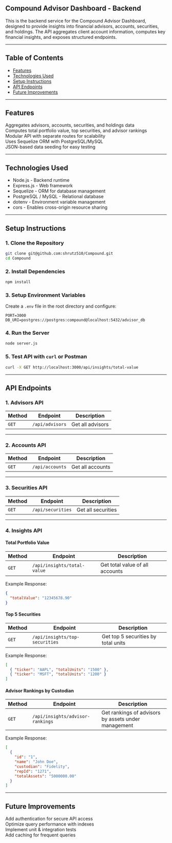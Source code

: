 ## Compound Advisor Dashboard - Backend
This is the backend service for the Compound Advisor Dashboard, designed to provide insights into financial advisors, accounts, securities, and holdings. The API aggregates client account information, computes key financial insights, and exposes structured endpoints.

---

## Table of Contents
- [Features](#features)
- [Technologies Used](#technologies-used)
- [Setup Instructions](#setup-instructions)
- [API Endpoints](#api-endpoints)
- [Future Improvements](#future-improvements)

---

## Features
Aggregates advisors, accounts, securities, and holdings data  
Computes total portfolio value, top securities, and advisor rankings  
Modular API with separate routes for scalability  
Uses Sequelize ORM with PostgreSQL/MySQL  
JSON-based data seeding for easy testing  

---

## Technologies Used
- Node.js - Backend runtime
- Express.js - Web framework
- Sequelize - ORM for database management
- PostgreSQL / MySQL - Relational database
- dotenv - Environment variable management
- cors - Enables cross-origin resource sharing

---

## Setup Instructions

### 1. Clone the Repository
```sh
git clone git@github.com:shrutz510/Compound.git
cd Compound
```

### 2. Install Dependencies
```sh
npm install
```

### 3. Setup Environment Variables
Create a `.env` file in the root directory and configure:
```
PORT=3000
DB_URI=postgres://postgres:compound@localhost:5432/advisor_db
```

### 4. Run the Server
```sh
node server.js
```

### 5. Test API with `curl` or Postman
```sh
curl -X GET http://localhost:3000/api/insights/total-value
```

---

## API Endpoints

### 1. Advisors API
| Method | Endpoint | Description |
|--------|---------|-------------|
| `GET` | `/api/advisors` | Get all advisors |

---

### 2. Accounts API
| Method | Endpoint | Description |
|--------|---------|-------------|
| `GET` | `/api/accounts` | Get all accounts |

---

### 3. Securities API
| Method | Endpoint | Description |
|--------|---------|-------------|
| `GET` | `/api/securities` | Get all securities |

---

### 4. Insights API
#### Total Portfolio Value
| Method | Endpoint | Description |
|--------|---------|-------------|
| `GET` | `/api/insights/total-value` | Get total value of all accounts |

Example Response:
```json
{
  "totalValue": "12345678.90"
}
```

#### Top 5 Securities
| Method | Endpoint | Description |
|--------|---------|-------------|
| `GET` | `/api/insights/top-securities` | Get top 5 securities by total units |

Example Response:
```json
[
  { "ticker": "AAPL", "totalUnits": "1500" },
  { "ticker": "MSFT", "totalUnits": "1200" }
]
```

#### Advisor Rankings by Custodian
| Method | Endpoint | Description |
|--------|---------|-------------|
| `GET` | `/api/insights/advisor-rankings` | Get rankings of advisors by assets under management |

Example Response:
```json
[
  {
    "id": "1",
    "name": "John Doe",
    "custodian": "Fidelity",
    "repId": "1271",
    "totalAssets": "5000000.00"
  }
]
```

---

## Future Improvements
Add authentication for secure API access  
Optimize query performance with indexes  
Implement unit & integration tests  
Add caching for frequent queries  
